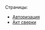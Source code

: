 Страницы:
* [Авторизация](https://my-success.netlify.com/login-page.html)
* [Акт сверки](https://my-success.netlify.com/act-page.html)